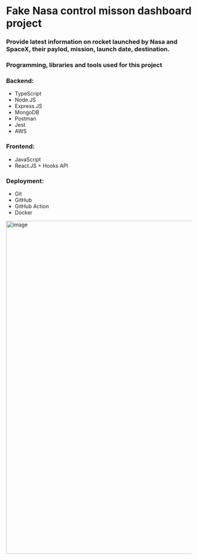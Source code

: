 # Fake Nasa control misson dashboard project

### Provide latest information on rocket launched by Nasa and SpaceX, their paylod, mission, launch date, destination.

### Programming, libraries and tools used for this project

### Backend:

- TypeScript
- Node.JS
- Express.JS
- MongoDB
- Postman
- Jest
- AWS

### Frontend:

- JavaScript
- React.JS + Hooks API

### Deployment:

- Git
- GitHub
- GitHub Action
- Docker

<img width="904" alt="image" src="https://user-images.githubusercontent.com/49786176/200486915-4ee6b224-00b2-43da-967a-96327134820a.png">

